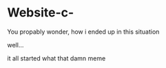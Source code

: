 # Website-c-

You propably wonder, 
how i ended up in this situation

well...

it all started what that damn meme
